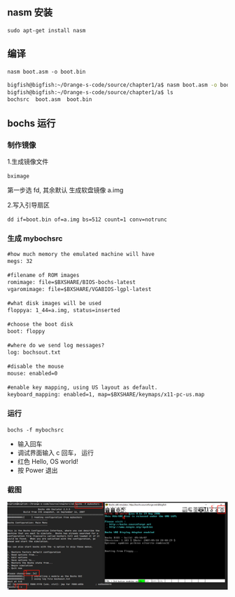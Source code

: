 
## nasm 安装

`sudo apt-get install nasm`

## 编译

`nasm boot.asm -o boot.bin`

``` bash
bigfish@bigfish:~/Orange-s-code/source/chapter1/a$ nasm boot.asm -o boot.bin
bigfish@bigfish:~/Orange-s-code/source/chapter1/a$ ls
bochsrc  boot.asm  boot.bin
```

## bochs 运行

### 制作镜像

1.生成镜像文件

`bximage`

第一步选 fd, 其余默认
生成软盘镜像 a.img

2.写入引导扇区

`dd if=boot.bin of=a.img bs=512 count=1 conv=notrunc`

### 生成 mybochsrc 

``` shell
#how much memory the emulated machine will have
megs: 32

#filename of ROM images
romimage: file=$BXSHARE/BIOS-bochs-latest
vgaromimage: file=$BXSHARE/VGABIOS-lgpl-latest

#what disk images will be used
floppya: 1_44=a.img, status=inserted

#choose the boot disk
boot: floppy

#where do we send log messages?
log: bochsout.txt

#disable the mouse
mouse: enabled=0

#enable key mapping, using US layout as default.
keyboard_mapping: enabled=1, map=$BXSHARE/keymaps/x11-pc-us.map

```

### 运行

`bochs -f mybochsrc`

- 输入回车
- 调试界面输入 c 回车， 运行
- 红色 Hello, OS world!
- 按 Power 退出

### 截图
![20210920105952.png](assets/20210920105952.png)

